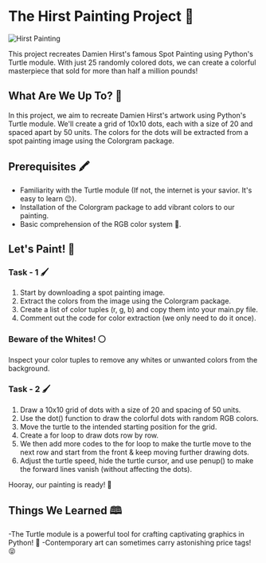 # The Hirst Painting Project 🎨

![Hirst Painting](https://i.imgur.com/abcdefgh.png)

This project recreates Damien Hirst's famous Spot Painting using Python's Turtle module. With just 25 randomly colored dots, we can create a colorful masterpiece that sold for more than half a million pounds!

## What Are We Up To? 🤔

In this project, we aim to recreate Damien Hirst's artwork using Python's Turtle module. We'll create a grid of 10x10 dots, each with a size of 20 and spaced apart by 50 units. The colors for the dots will be extracted from a spot painting image using the Colorgram package.

## Prerequisites 🖍️

- Familiarity with the Turtle module (If not, the internet is your savior. It's easy to learn 😉).
- Installation of the Colorgram package to add vibrant colors to our painting.
- Basic comprehension of the RGB color system 🧮.

## Let's Paint! 🎨

### Task - 1 🖌️

1. Start by downloading a spot painting image.
2. Extract the colors from the image using the Colorgram package.
3. Create a list of color tuples (r, g, b) and copy them into your main.py file.
4. Comment out the code for color extraction (we only need to do it once).

### Beware of the Whites! ⚪

Inspect your color tuples to remove any whites or unwanted colors from the background.

### Task - 2 🖌️

1. Draw a 10x10 grid of dots with a size of 20 and spacing of 50 units.
2. Use the dot() function to draw the colorful dots with random RGB colors.
3. Move the turtle to the intended starting position for the grid.
4. Create a for loop to draw dots row by row.
5. We then add more codes to the for loop to make the turtle move to the next row and start from the front & keep moving further drawing dots.
6. Adjust the turtle speed, hide the turtle cursor, and use penup() to make the forward lines vanish (without affecting the dots).

Hooray, our painting is ready! 🎉

## Things We Learned 🕮️

-The Turtle module is a powerful tool for crafting captivating graphics in Python! 🐢
-Contemporary art can sometimes carry astonishing price tags! 😝


